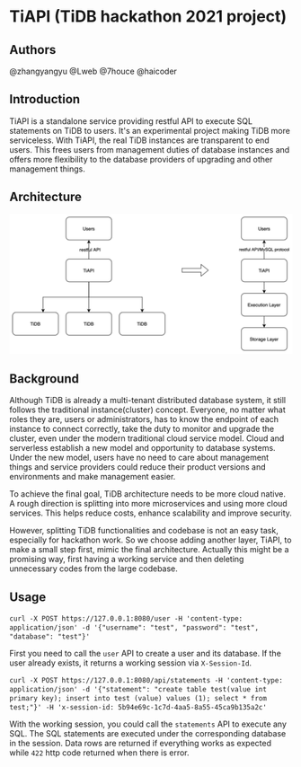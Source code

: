 # TiAPI (TiDB hackathon 2021 project)

## Authors

@zhangyangyu @Lweb @7houce @haicoder

## Introduction

TiAPI is a standalone service providing restful API to execute SQL statements on TiDB to users. It's an experimental project making TiDB more serviceless. With TiAPI, the real TiDB instances are transparent to end users. This frees users from management duties of database instances and offers more flexibility to the database providers of upgrading and other management things.

## Architecture

![architecture](./architecture.jpg)

## Background

Although TiDB is already a multi-tenant distributed database system, it still follows the traditional instance(cluster) concept. Everyone, no matter what roles they are, users or administrators, has to know the endpoint of each instance to connect correctly, take the duty to monitor and upgrade the cluster, even under the modern traditional cloud service model. Cloud and serverless establish a new model and opportunity to database systems. Under the new model, users have no need to care about management things and service providers could reduce their product versions and environments and make management easier.

To achieve the final goal, TiDB architecture needs to be more cloud native. A rough direction is splitting into more microservices and using more cloud services. This helps reduce costs, enhance scalability and improve security.

However, splitting TiDB functionalities and codebase is not an easy task, especially for hackathon work. So we choose adding another layer, TiAPI, to make a small step first, mimic the final architecture. Actually this might be a promising way, first having a working service and then deleting unnecessary codes from the large codebase.

## Usage

```shell
curl -X POST https://127.0.0.1:8080/user -H 'content-type: application/json' -d '{"username": "test", "password": "test", "database": "test"}'
```

First you need to call the `user` API to create a user and its database. If the user already exists, it returns a working session via `X-Session-Id`.

```shell
curl -X POST https://127.0.0.1:8080/api/statements -H 'content-type: application/json' -d '{"statement": "create table test(value int primary key); insert into test (value) values (1); select * from test;"}' -H 'x-session-id: 5b94e69c-1c7d-4aa5-8a55-45ca9b135a2c'
```

With the working session, you could call the `statements` API to execute any SQL. The SQL statements are executed under the corresponding database in the session. Data rows are returned if everything works as expected while `422` http code returned when there is error.
